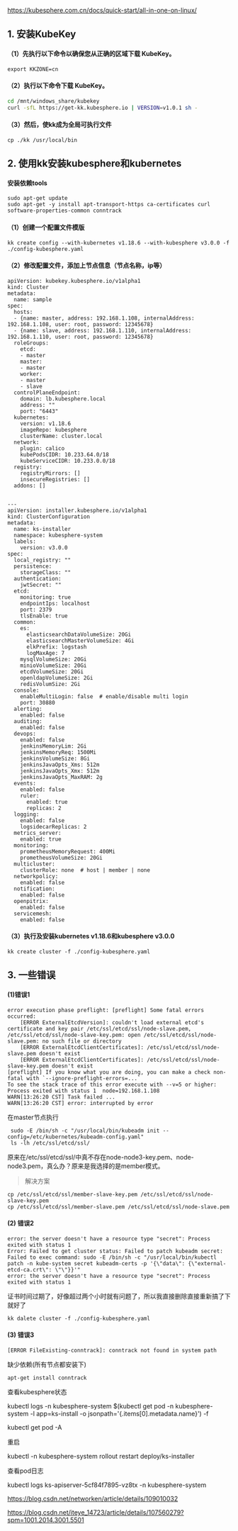 https://kubesphere.com.cn/docs/quick-start/all-in-one-on-linux/

## 1. 安装KubeKey

#### （1）先执行以下命令以确保您从正确的区域下载 KubeKey。

```
export KKZONE=cn
```

#### （2）执行以下命令下载 KubeKey。

```bash
cd /mnt/windows_share/kubekey
curl -sfL https://get-kk.kubesphere.io | VERSION=v1.0.1 sh -
```

#### （3）然后，使kk成为全局可执行文件

```
cp ./kk /usr/local/bin 
```

## 2. 使用kk安装kubesphere和kubernetes

#### 安装依赖tools

```
sudo apt-get update
sudo apt-get -y install apt-transport-https ca-certificates curl software-properties-common conntrack
```

#### （1）创建一个配置文件模版

```
kk create config --with-kubernetes v1.18.6 --with-kubesphere v3.0.0 -f ./config-kubesphere.yaml
```

#### （2）修改配置文件，添加上节点信息（节点名称，ip等）

```
apiVersion: kubekey.kubesphere.io/v1alpha1
kind: Cluster
metadata:
  name: sample
spec:
  hosts:
  - {name: master, address: 192.168.1.108, internalAddress: 192.168.1.108, user: root, password: 12345678}
  - {name: slave, address: 192.168.1.110, internalAddress: 192.168.1.110, user: root, password: 12345678}
  roleGroups:
    etcd:
    - master
    master: 
    - master
    worker:
    - master
    - slave
  controlPlaneEndpoint:
    domain: lb.kubesphere.local
    address: ""
    port: "6443"
  kubernetes:
    version: v1.18.6
    imageRepo: kubesphere
    clusterName: cluster.local
  network:
    plugin: calico
    kubePodsCIDR: 10.233.64.0/18
    kubeServiceCIDR: 10.233.0.0/18
  registry:
    registryMirrors: []
    insecureRegistries: []
  addons: []


---
apiVersion: installer.kubesphere.io/v1alpha1
kind: ClusterConfiguration
metadata:
  name: ks-installer
  namespace: kubesphere-system
  labels:
    version: v3.0.0
spec:
  local_registry: ""
  persistence:
    storageClass: ""
  authentication:
    jwtSecret: ""
  etcd:
    monitoring: true
    endpointIps: localhost
    port: 2379
    tlsEnable: true
  common:
    es:
      elasticsearchDataVolumeSize: 20Gi
      elasticsearchMasterVolumeSize: 4Gi
      elkPrefix: logstash
      logMaxAge: 7
    mysqlVolumeSize: 20Gi
    minioVolumeSize: 20Gi
    etcdVolumeSize: 20Gi
    openldapVolumeSize: 2Gi
    redisVolumSize: 2Gi
  console:
    enableMultiLogin: false  # enable/disable multi login
    port: 30880
  alerting:
    enabled: false
  auditing:
    enabled: false
  devops:
    enabled: false
    jenkinsMemoryLim: 2Gi
    jenkinsMemoryReq: 1500Mi
    jenkinsVolumeSize: 8Gi
    jenkinsJavaOpts_Xms: 512m
    jenkinsJavaOpts_Xmx: 512m
    jenkinsJavaOpts_MaxRAM: 2g
  events:
    enabled: false
    ruler:
      enabled: true
      replicas: 2
  logging:
    enabled: false
    logsidecarReplicas: 2
  metrics_server:
    enabled: true
  monitoring:
    prometheusMemoryRequest: 400Mi
    prometheusVolumeSize: 20Gi
  multicluster:
    clusterRole: none  # host | member | none
  networkpolicy:
    enabled: false
  notification:
    enabled: false
  openpitrix:
    enabled: false
  servicemesh:
    enabled: false
```

#### （3）执行及安装kubernetes v1.18.6和kubesphere v3.0.0

```
kk create cluster -f ./config-kubesphere.yaml
```

## 3. 一些错误


#### (1)错误1

```
error execution phase preflight: [preflight] Some fatal errors occurred:
	[ERROR ExternalEtcdVersion]: couldn't load external etcd's certificate and key pair /etc/ssl/etcd/ssl/node-slave.pem, /etc/ssl/etcd/ssl/node-slave-key.pem: open /etc/ssl/etcd/ssl/node-slave.pem: no such file or directory
	[ERROR ExternalEtcdClientCertificates]: /etc/ssl/etcd/ssl/node-slave.pem doesn't exist
	[ERROR ExternalEtcdClientCertificates]: /etc/ssl/etcd/ssl/node-slave-key.pem doesn't exist
[preflight] If you know what you are doing, you can make a check non-fatal with `--ignore-preflight-errors=...`
To see the stack trace of this error execute with --v=5 or higher: Process exited with status 1  node=192.168.1.108
WARN[13:26:20 CST] Task failed ...                              
WARN[13:26:20 CST] error: interrupted by error
```

在master节点执行
```
 sudo -E /bin/sh -c "/usr/local/bin/kubeadm init --config=/etc/kubernetes/kubeadm-config.yaml"
 ls -lh /etc/ssl/etcd/ssl/
 ```
 
 原来在/etc/ssl/etcd/ssl/中真不存在node-node3-key.pem、node-node3.pem，真么办？原来是我选择的是member模式。

> 解决方案

```
cp /etc/ssl/etcd/ssl/member-slave-key.pem /etc/ssl/etcd/ssl/node-slave-key.pem
cp /etc/ssl/etcd/ssl/member-slave.pem /etc/ssl/etcd/ssl/node-slave.pem
```


#### (2) 错误2

```
error: the server doesn't have a resource type "secret": Process exited with status 1 
Error: Failed to get cluster status: Failed to patch kubeadm secret: Failed to exec command: sudo -E /bin/sh -c "/usr/local/bin/kubectl patch -n kube-system secret kubeadm-certs -p '{\"data\": {\"external-etcd-ca.crt\": \"\"}}'" 
error: the server doesn't have a resource type "secret": Process exited with status 1
```

证书时间过期了，好像超过两个小时就有问题了，所以我直接删除直接重新搞了下就好了

```
kk dalete cluster -f ./config-kubesphere.yaml
```

#### (3) 错误3
```
[ERROR FileExisting-conntrack]: conntrack not found in system path
```

缺少依赖(所有节点都安装下)
```
apt-get install conntrack
```

查看kubesphere状态

kubectl logs -n kubesphere-system $(kubectl get pod -n kubesphere-system -l app=ks-install -o jsonpath='{.items[0].metadata.name}') -f

kubectl get pod -A

重启

kubectl -n kubesphere-system rollout restart deploy/ks-installer

查看pod日志

kubectl logs ks-apiserver-5cf84f7895-vz8tx -n kubesphere-system

https://blog.csdn.net/networken/article/details/109010032

https://blog.csdn.net/iteye_14723/article/details/107560279?spm=1001.2014.3001.5501
